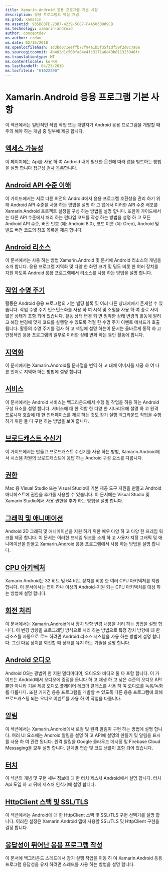```yaml
---
title: Xamarin.Android 응용 프로그램 기본 사항
description: 응용 프로그램의 핵심 개념
ms.prod: xamarin
ms.assetid: 935B8BFE-23B7-4239-5C87-F4A503B889CB
ms.technology: xamarin-android
author: conceptdev
ms.author: crdun
ms.date: 02/16/2018
ms.openlocfilehash: 1d3bd071eeffb77f94a1b5f35f1df59f2d8c7a8a
ms.sourcegitcommit: 4b402d1c508fa84e4fc3171a6e43b811323948fc
ms.translationtype: MT
ms.contentlocale: ko-KR
ms.lasthandoff: 04/23/2019
ms.locfileid: "61022200"
---
```

# <a name="xamarinandroid-application-fundamentals"></a>Xamarin.Android 응용 프로그램 기본 사항

이 섹션에서는 일반적인 작업 작업 또는 개발자가 Android 응용 프로그램을 개발할 때 주의 해야 하는 개념 중 일부에 제공 합니다.

## <a name="accessibilityandroidapp-fundamentalsaccessibilitymd"></a>[액세스 가능성](~/android/app-fundamentals/accessibility.md)

이 페이지에는 Api를 사용 하 여 Android 내게 필요한 옵션에 따라 앱을 빌드하는 방법을 설명 합니다 [접근성 검사 목록](~/cross-platform/app-fundamentals/accessibility.md)합니다.

##  <a name="understanding-android-api-levelsandroidapp-fundamentalsandroid-api-levelsmd"></a>[Android API 수준 이해](~/android/app-fundamentals/android-api-levels.md)

이 가이드에서는 서로 다른 버전의 Android에서 응용 프로그램 호환성을 관리 하기 위해 Android API 수준을 사용 하는 방법을 설명 하 고 앱에서 이러한 API 수준 배포를 Xamarin.Android 프로젝트 설정을 구성 하는 방법을 설명 합니다. 또한이 가이드에서는 다른 API 수준에서 처리 하는 런타임 코드를 작성 하는 방법을 설명 하 고 모든 Android API 수준, 버전 번호 (예: Android 8.0), 코드 이름 (예: Oreo), Android 및 빌드 버전 코드의 참조 목록을 제공 합니다.



##  <a name="resources-in-androidandroidapp-fundamentalsresources-in-androidindexmd"></a>[Android 리소스](~/android/app-fundamentals/resources-in-android/index.md)

이 문서에서는 사용 하는 방법 Xamarin.Android 및 문서에 Android 리소스의 개념을 소개 합니다. 응용 프로그램 지역화 및 다양 한 화면 크기 및 밀도 비롯 한 여러 장치를 지원 하도록 Android 응용 프로그램에서 리소스를 사용 하는 방법을 설명 합니다.




##  <a name="activity-lifecycleandroidapp-fundamentalsactivity-lifecycleindexmd"></a>[작업 수명 주기](~/android/app-fundamentals/activity-lifecycle/index.md)

활동은 Android 응용 프로그램의 기본 빌딩 블록 및 여러 다른 상태에에서 존재할 수 있습니다. 작업 수명 주기 인스턴스화를 사용 하 여 시작 및 소멸을 사용 하 여 종료 사이 많은 상태가 포함 되어 있습니다. 활동 상태 변경 되 면 임박한 상태 변경의 활동에 알리고 해당 변경에 맞게 코드를 실행할 수 있도록 적절 한 수명 주기 이벤트 메서드가 호출 됩니다. 활동의 수명 주기를 검사 하 고 책임에 설명 하는이 문서는 올바르게 동작 하 고 안정적인 응용 프로그램의 일부로 이러한 상태 변화 하는 동안 활동에 합니다.

##  <a name="localizationandroidapp-fundamentalslocalizationmd"></a>[지역화](~/android/app-fundamentals/localization.md)

이 문서에서는 Xamarin.Android를 문자열을 번역 하 고 대체 이미지를 제공 하 여 다른 언어로 지역화 하는 방법에 설명 합니다.

## <a name="servicesandroidapp-fundamentalsservicesindexmd"></a>[서비스](~/android/app-fundamentals/services/index.md)

이 문서에서는 Android 서비스는 백그라운드에서 수행 될 작업을 허용 하는 Android 구성 요소를 설명 합니다. 서비스에 대 한 적합 한 다양 한 시나리오에 설명 하 고 원격 프로시저 호출에 대 한 인터페이스를 제공 하는 것도 장기 실행 백그라운드 작업을 수행 하기 위한 둘 다 구현 하는 방법을 보여 줍니다.

## <a name="broadcast-receiversandroidapp-fundamentalsbroadcast-receiversmd"></a>[브로드캐스트 수신기](~/android/app-fundamentals/broadcast-receivers.md)

이 가이드에서는 만들고 브로드캐스트 수신기를 사용 하는 방법, Xamarin.Android에서 시스템 차원의 브로드캐스트에 응답 하는 Android 구성 요소를 다룹니다.



##  <a name="permissionsandroidapp-fundamentalspermissionsmd"></a>[권한](~/android/app-fundamentals/permissions.md)

Mac 용 Visual Studio 또는 Visual Studio에 기본 제공 도구 지원을 만들고 Android 매니페스트에 권한을 추가를 사용할 수 있습니다. 이 문서에는 Visual Studio 및 Xamarin Studio에서 사용 권한을 추가 하는 방법을 설명 합니다.



##  <a name="graphics-and-animationandroidapp-fundamentalsgraphics-and-animationmd"></a>[그래픽 및 애니메이션](~/android/app-fundamentals/graphics-and-animation.md)

Android 2D 그래픽 및 애니메이션을 지원 하기 위한 매우 다양 하 고 다양 한 프레임 워크를 제공 합니다. 이 문서는 이러한 프레임 워크를 소개 하 고 사용자 지정 그래픽 및 애니메이션을 만들고 Xamarin.Android 응용 프로그램에서 사용 하는 방법을 설명 합니다.


##  <a name="cpu-architecturesandroidapp-fundamentalscpu-architecturesmd"></a>[CPU 아키텍처](~/android/app-fundamentals/cpu-architectures.md)

Xamarin.Android는 32 비트 및 64 비트 장치를 비롯 한 여러 CPU 아키텍처를 지원 합니다. 이 문서에서는 앱이 하나 이상의 Android-지원 되는 CPU 아키텍처를 대상 하는 방법에 설명 합니다.




##  <a name="handling-rotationandroidapp-fundamentalshandling-rotationmd"></a>[회전 처리](~/android/app-fundamentals/handling-rotation.md)

이 문서에서는 Xamarin.Android에서 장치 방향 변경 내용을 처리 하는 방법을 설명 합니다. 이 변경 방향을 프로그래밍 방식으로 처리 하는 방법으로 특정 장치 방향에 대 한 리소스를 자동으로 로드 하려면 Android 리소스 시스템을 사용 하는 방법에 설명 합니다. 그런 다음 장치를 회전할 때 상태를 유지 하는 기술을 설명 합니다.



##  <a name="android-audioandroidapp-fundamentalsandroid-audiomd"></a>[Android 오디오](~/android/app-fundamentals/android-audio.md)

Android OS는 광범위 한 지원 멀티미디어, 오디오와 비디오 둘 다 포함 합니다. 이 가이드는 Android에서 오디오에 중점을 둡니다 하 고 재생 하 고 낮은 수준의 오디오 API 뿐만 아니라 기본 제공 오디오 플레이어 레코더 클래스를 사용 하 여 오디오를 녹음/녹화를 다룹니다. 또한 커지긴 응용 프로그램을 개발할 수 있도록 다른 응용 프로그램에 의해 브로드캐스팅 되는 오디오 이벤트를 사용 하 여 작업을 다룹니다.




##  <a name="notificationsandroidapp-fundamentalsnotificationsindexmd"></a>[알림](~/android/app-fundamentals/notifications/index.md)

이 섹션에서는 Xamarin.Android에서 로컬 및 원격 알림이 구현 하는 방법에 설명 합니다. 여러 UI 요소에는 Android 알림을 설명 하 고 API에 설명의 만들기 및 알림을 표시를 사용 하 여 관련 됩니다. 원격 알림을 Google 클라우드 메시징 및 Firebase Cloud Messaging을 모두 설명 합니다. 단계별 연습 및 코드 샘플이 포함 되어 있습니다.



##  <a name="touchandroidapp-fundamentalstouchindexmd"></a>[터치](~/android/app-fundamentals/touch/index.md)

이 섹션의 개념 및 구현 세부 정보에 대 한 터치 제스처 Android에서 설명 합니다. 터치 Api 도입 하 고 뒤에 제스처 인식기에 설명 합니다.



##  <a name="httpclient-stack-and-ssltlsandroidapp-fundamentalshttp-stackmd"></a>[HttpClient 스택 및 SSL/TLS](~/android/app-fundamentals/http-stack.md)

이 섹션에서는 Android에 대 한 HttpClient 스택 및 SSL/TLS 구현 선택기를 설명 합니다. 이러한 설정은 Xamarin.Android 앱에 사용할 SSL/TLS 및 HttpClient 구현을 결정 합니다.


##  <a name="writing-responsive-applicationswriting-responsive-appsmd"></a>[응답성이 뛰어난 응용 프로그램 작성](writing-responsive-apps.md)

이 문서에 백그라운드 스레드에서 장기 실행 작업을 이동 하 여 Xamarin.Android 응용 프로그램 응답성을 유지 하려면 스레드를 사용 하는 방법을 설명 합니다.